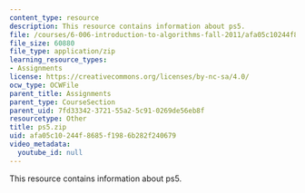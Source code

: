 ```yaml
---
content_type: resource
description: This resource contains information about ps5.
file: /courses/6-006-introduction-to-algorithms-fall-2011/afa05c10244f8685f1986b282f240679_ps5.zip
file_size: 60880
file_type: application/zip
learning_resource_types:
- Assignments
license: https://creativecommons.org/licenses/by-nc-sa/4.0/
ocw_type: OCWFile
parent_title: Assignments
parent_type: CourseSection
parent_uid: 7fd33342-3721-55a2-5c91-0269de56eb8f
resourcetype: Other
title: ps5.zip
uid: afa05c10-244f-8685-f198-6b282f240679
video_metadata:
  youtube_id: null
---
```

This resource contains information about ps5.